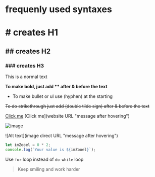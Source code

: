 # frequenly used syntaxes
# # creates H1
## ## creates H2
### ### creates H3

This is a normal text

**To make bold, just add ** after & before the text**

- To make bullet or ul use (hyphen) at the starting

~~To do strikethrough just add (double tilde sign) after & before the text~~

[Click me](https://website.URL "message after hovering") [Click me](website URL "message after hovering")

![image](https://learncodeonline.in/mascot.png "message after hovering") 

![Alt text](image direct URL "message after hovering")


```Javascript
let imZooel = 0 * 2;
console.log(`Your value is ${imZooel}`);

```

Use `for` loop instead of `do while` loop

>Keep smiling and work harder
